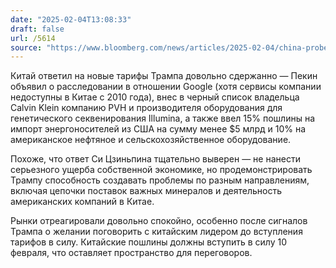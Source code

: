 ```yaml
---
date: "2025-02-04T13:08:33"
draft: false
url: /5614
source: "https://www.bloomberg.com/news/articles/2025-02-04/china-probes-google-moments-after-trump-s-tariffs-enter-effect"
---
```


Китай ответил на новые тарифы Трампа довольно сдержанно — Пекин объявил о расследовании в отношении Google (хотя сервисы компании недоступны в Китае с 2010 года), внес в черный список владельца Calvin Klein компанию PVH и производителя оборудования для генетического секвенирования Illumina, а также ввел 15% пошлины на импорт энергоносителей из США на сумму менее $5 млрд и 10% на американское нефтяное и сельскохозяйственное оборудование. 

Похоже, что ответ Си Цзиньпина тщательно выверен — не нанести серьезного ущерба собственной экономике, но продемонстрировать Трампу способность создавать проблемы по разным направлениям, включая цепочки поставок важных минералов и деятельность американских компаний в Китае.

Рынки отреагировали довольно спокойно, особенно после сигналов Трампа о желании поговорить с китайским лидером до вступления тарифов в силу. Китайские пошлины должны вступить в силу 10 февраля, что оставляет пространство для переговоров.